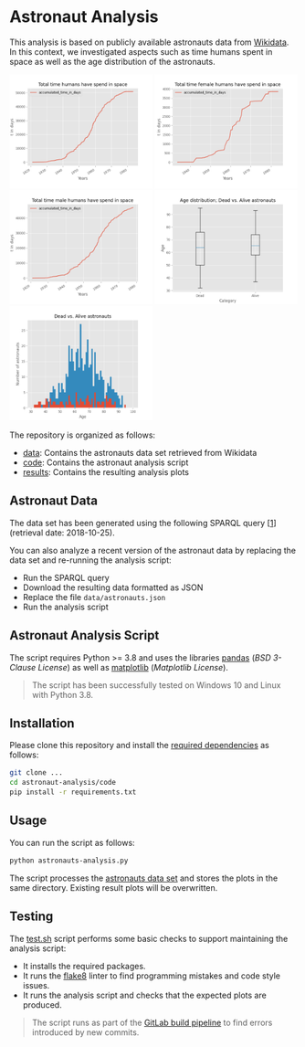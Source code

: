 # Astronaut Analysis

This analysis is based on publicly available astronauts data from [Wikidata](https://www.wikidata.org/wiki/Wikidata:Main_Page).
In this context, we investigated aspects such as time humans spent in space as well as the age distribution of the astronauts.

<img src="results/humans_in_space.png" alt="Total Time Human in Space" title="Total Time Human in Space" width="250" height="200" />
<img src="results/female_humans_in_space.png" alt="Total Time Females in Space" title="Total Time Females in Space" width="250" height="200" />
<img src="results/male_humans_in_space.png" alt="Total Time Males in Space" title="Total Time Males in Space" width="250" height="200" />
<img src="results/boxplot.png" alt="Age Distribution Box Plot" title="Age Distribution Box Plot" width="250" height="200" />
<img src="results/combined_histogram.png" alt="Age Distribution Histogram" title="Age Distribution Histogram" width="250" height="200" />

The repository is organized as follows:

- [data](data): Contains the astronauts data set retrieved from Wikidata
- [code](code): Contains the astronaut analysis script
- [results](results): Contains the resulting analysis plots


## Astronaut Data

The data set has been generated using the following SPARQL query [[1]] (retrieval date: 2018-10-25).

You can also analyze a recent version of the astronaut data by replacing the data set and re-running the analysis script:
- Run the SPARQL query
- Download the resulting data formatted as JSON
- Replace the file `data/astronauts.json`
- Run the analysis script

## Astronaut Analysis Script

The script requires Python >= 3.8 and uses the libraries [pandas](https://pandas.pydata.org/) (*BSD 3-Clause License*) as well as [matplotlib](https://matplotlib.org/) (*Matplotlib License*).

> The script has been successfully tested on Windows 10 and Linux with Python 3.8.

## Installation

Please clone this repository and install the [required dependencies](code/requirements.txt) as follows:

```bash
git clone ...
cd astronaut-analysis/code
pip install -r requirements.txt
```

## Usage

You can run the script as follows:

```bash
python astronauts-analysis.py
```

The script processes the [astronauts data set](data/astronauts.json) and stores the plots in the same directory.
Existing result plots will be overwritten.

## Testing

The [test.sh](code/test.sh) script performs some basic checks to support maintaining the analysis script:

- It installs the required packages.
- It runs the [flake8](https://flake8.pycqa.org/en/latest/) linter to find programming mistakes and code style issues.
- It runs the analysis script and checks that the expected plots are produced.

> The script runs as part of the [GitLab build pipeline](.gitlab-ci.yml) to find errors introduced by new commits.


[1]: https://query.wikidata.org/#%23Birthplaces%20of%20astronauts%0ASELECT%20DISTINCT%20%3Fastronaut%20%3FastronautLabel%20%3Fbirthdate%20%3FbirthplaceLabel%20%3Fsex_or_genderLabel%20%3Ftime_in_space%20%3Fdate_of_death%20WHERE%20%7B%0A%20%20%3Fastronaut%20%3Fx1%20wd%3AQ11631.%0A%20%20%3Fastronaut%20wdt%3AP569%20%3Fbirthdate.%0A%20%20%3Fastronaut%20wdt%3AP19%20%3Fbirthplace.%0A%20%20SERVICE%20wikibase%3Alabel%20%7B%20bd%3AserviceParam%20wikibase%3Alanguage%20%22en%22.%20%7D%0A%20%20OPTIONAL%20%7B%20%3Fastronaut%20wdt%3AP21%20%3Fsex_or_gender.%20%7D%0A%20%20OPTIONAL%20%7B%20%3Fastronaut%20wdt%3AP2873%20%3Ftime_in_space.%20%7D%0A%20%20OPTIONAL%20%7B%20%3Fastronaut%20wdt%3AP570%20%3Fdate_of_death.%20%7D%0A%7D%0AORDER%20BY%20DESC%28%3Ftime_in_space%29
